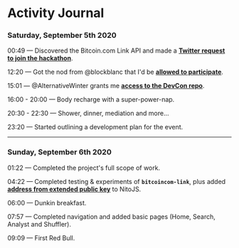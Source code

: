 # Activity Journal

### Saturday, September 5th 2020

00:49 — Discovered the Bitcoin.com Link API and made a __[Twitter request to join the hackathon](https://twitter.com/ShomariPrince/status/1302106622781784064)__.

12:20 — Got the nod from @blockblanc that I'd be __[allowed to participate](https://twitter.com/ShomariPrince/status/1302280431124045824)__.

15:01 — @AlternativeWinter grants me __[access to the DevCon repo](https://twitter.com/ShomariPrince/status/1302320906132492295)__.

16:00 - 20:00 — Body recharge with a super-power-nap.

20:30 - 22:30 — Shower, dinner, mediation and more...

23:20 — Started outlining a development plan for the event.

---

### Sunday, September 6th 2020

01:22 — Completed the project's full scope of work.

04:22 — Completed testing & experiments of __`bitcoincom-link`__, plus added __[address from extended public key](https://gitlab.com/bchplease/nitojs/-/commit/e479f7707fe268ac68286ef6bc1aa101eb85eb08)__ to NitoJS.

06:00 — Dunkin breakfast.

07:57 — Completed navigation and added basic pages (Home, Search, Analyst and Shuffler).

09:09 — First Red Bull.
